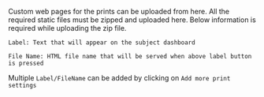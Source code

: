 Custom web pages for the prints can be uploaded from here. All the required static files must be zipped and uploaded here. Below information is required while uploading the zip file.

`Label: Text that will appear on the subject dashboard`

`File Name: HTML file name that will be served when above label button is pressed`

Multiple `Label/FileName` can be added by clicking on `Add more print settings`
